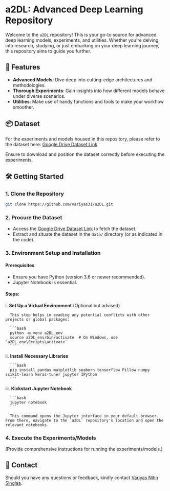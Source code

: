 # a2DL: Advanced Deep Learning Repository

Welcome to the `a2DL` repository! This is your go-to source for advanced deep learning models, experiments, and utilities. Whether you're delving into research, studying, or just embarking on your deep learning journey, this repository aims to guide you further.

## 🚀 Features

- **Advanced Models**: Dive deep into cutting-edge architectures and methodologies.
- **Thorough Experiments**: Gain insights into how different models behave under diverse scenarios.
- **Utilities**: Make use of handy functions and tools to make your workflow smoother.

## 📦 Dataset

For the experiments and models housed in this repository, please refer to the dataset here:
[Google Drive Dataset Link](https://drive.google.com/drive/folders/1H_m-z_42hEdGmaGl_70ZPtECSGU-r2M9?usp=sharing)

Ensure to download and position the dataset correctly before executing the experiments.

## 🛠 Getting Started

### 1. **Clone the Repository**

   ```bash
   git clone https://github.com/variyas31/a2DL.git
   ```

### 2. **Procure the Dataset**

   - Access the [Google Drive Dataset Link](https://drive.google.com/drive/folders/1H_m-z_42hEdGmaGl_70ZPtECSGU-r2M9?usp=sharing) to fetch the dataset.
   - Extract and situate the dataset in the `data/` directory (or as indicated in the code).

### 3. **Environment Setup and Installation**

#### Prerequisites
- Ensure you have Python (version 3.6 or newer recommended).
- Jupyter Notebook is essential.

#### Steps:

   i. **Set Up a Virtual Environment** (Optional but advised)

      This step helps in evading any potential conflicts with other projects or global packages:

      ```bash
      python -m venv a2DL_env
      source a2DL_env/bin/activate  # On Windows, use `a2DL_env\Scripts\activate`
      ```

   ii. **Install Necessary Libraries**

      ```bash
      pip install pandas matplotlib seaborn tensorflow Pillow numpy scikit-learn keras-tuner jupyter IPython
      ```

   iii. **Kickstart Jupyter Notebook**

      ```bash
      jupyter notebook
      ```

      This command opens the Jupyter interface in your default browser. From there, navigate to the `a2DL` repository's location and open the relevant notebooks.

### 4. **Execute the Experiments/Models**

   (Provide comprehensive instructions for running the experiments/models.)

## 💌 Contact

Should you have any questions or feedback, kindly contact [Variyas Nitin Singlaa](mailto:variyas31@gmail.com).
